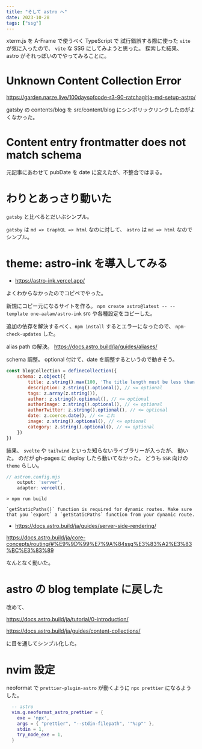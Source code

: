 ```yaml
---
title: "そして astro へ"
date: 2023-10-28
tags: ["ssg"]
---
```


xterm.js を A-Frame で使うべく TypeScript で
試行錯誤する際に使った `vite` が気に入ったので、
`vite` な SSG にしてみようと思った。
探索した結果、 astro がそれっぽいのでやってみることに。

# Unknown Content Collection Error

https://garden.narze.live/100daysofcode-r3-90-ratchagitja-md-setup-astro/

gatsby の contents/blog を src/content/blog にシンボリックリンクしたのがよくなかった。

# Content entry frontmatter does not match schema

元記事にあわせて pubDate を date に変えたが、不整合ではまる。

# わりとあっさり動いた

`gatsby` と比べるとだいぶシンプル。

`gatsby` は `md => GraphQL => html` なのに対して、
`astro` は `md => html` なのでシンプル。

# theme: astro-ink を導入してみる

- https://astro-ink.vercel.app/

よくわからなかったのでコピペでやった。

新規にコピー元になるサイトを作る。
`npm create astro@latest -- --template one-aalam/astro-ink` 
src や各種設定をコピーした。

追加の依存を解決するべく、`npm install` するとエラーになったので、
`npm-check-updates` した。

alias path の解決。
https://docs.astro.build/ja/guides/aliases/

schema 調整。
optional 付けて、date を調整するというので動きそう。

```js
const blogCollection = defineCollection({
    schema: z.object({
        title: z.string().max(100, 'The title length must be less than or equal to 100 chars'),
        description: z.string().optional(), // <= optional
        tags: z.array(z.string()),
        author: z.string().optional(), // <= optional
        authorImage: z.string().optional(), // <= optional
        authorTwitter: z.string().optional(), // <= optional
        date: z.coerce.date(), // <= これ
        image: z.string().optional(), // <= optional
        category: z.string().optional(), // <= optional
    })
})
```

結果、 `svelte` や `tailwind` といった知らないライブラリーが入ったが、
動いた。
のだが gh-pages に deploy したら動いてなかった。
どうも `SSR` 向けの `theme` らしい。

```js
// astron.config.mjs
    output: 'server',
    adapter: vercel(),
```

```
> npm run build

`getStaticPaths()` function is required for dynamic routes. Make sure that you `export` a `getStaticPaths` function from your dynamic route.
```

- https://docs.astro.build/ja/guides/server-side-rendering/

https://docs.astro.build/ja/core-concepts/routing/#%E9%9D%99%E7%9A%84ssg%E3%83%A2%E3%83%BC%E3%83%89

なんとなく動いた。

# astro の blog template に戻した

改めて、

https://docs.astro.build/ja/tutorial/0-introduction/

https://docs.astro.build/ja/guides/content-collections/

に目を通してシンプル化した。

# nvim 設定

neoformat で `prettier-plugin-astro` が動くように
`npx prettier` になるようした。

```lua
  -- astro
  vim.g.neoformat_astro_prettier = {
    exe = 'npx',
    args = { "prettier", "--stdin-filepath", '"%:p"' },
    stdin = 1,
    try_node_exe = 1,
  }
```

